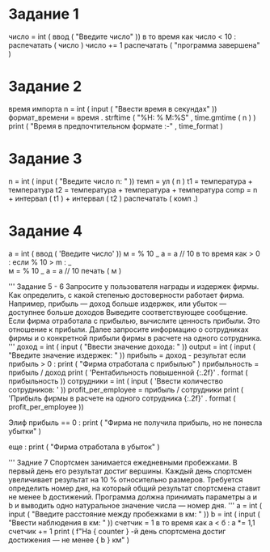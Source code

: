 # Задание 1
число  =  int ( ввод ( "Введите число" ))
в то время как  число  <  10 :
    распечатать ( число )
    число  +=  1
распечатать ( "программа завершена" )

# Задание 2
 время импорта
n  =  int ( input ( "Ввести время в секундах" ))
формат_времени  =  время . strftime ( "%H: % M:%S" , time.gmtime ( n ) )
print ( "Время в предпочтительном формате :-" , time_format )

# Задание 3
n  =  int ( input ( "Введите число n: " ))
темп  =  ул ( п )
t1  =  температура  +  температура
t2  =  температура  +  температура  +  температура
comp  =  n  +  интервал ( t1 ) +  интервал ( t2 )
распечатать ( комп .)

# Задание 4
a  =  int ( ввод ( 'Введите число' ))
м  =  % 10 _
а  =  а // 10
в то время  как  >  0 :
    если  % 10 > m : _  
       м  =  % 10 _
    а  =  а // 10
печать ( м )

'''
Задание 5 - 6 Запросите у пользователя награды и издержек фирмы.
Как определить, с какой степенью достоверности работает фирма.
Например, прибыль — доход больше издержек, или убыток — доступнее больше доходов
Выведите соответствующее сообщение.
Если фирма отработала с прибылью, вычислите ценность прибыли.
Это отношение к прибыли.
Далее запросите информацию о сотрудниках фирмы и о конкретной прибыли фирмы в расчете на одного сотрудника.
'''
доход  =  int ( input ( "Ввести значение дохода: " ))
output  =  int ( input ( "Введите значение издержек: " ))
прибыль  =  доход  -  результат
если  прибыль  >  0 :
    print ( "Фирма отработала с прибылью" )
    прибыльность  =  прибыль  /  доход
    print ( 'Рентабильность повышенной {:.2f}' . format ( прибыльность ))
    сотрудники  =  int ( input ( 'Ввести количество сотрудников: ' ))
    profit_per_employee  =  прибыль  /  сотрудники
    print ( 'Прибыль фирмы в расчете на одного сотрудника {:.2f}' . format ( profit_per_employee ))

Элиф  прибыль  ==  0 :
    print ( "Фирма не получила прибыль, но не понесла убытки" )

еще :
    print ( "Фирма отработала в убыток" )

'''
Задние 7 Спортсмен занимается ежедневными пробежками. В первый день его результат достиг вершины.
Каждый день спортсмен увеличивает результат на 10 % относительно размеров.
Требуется определить номер дня, на который общий результат спортсмена ставит не менее b достижений.
Программа должна принимать параметры a и b и выводить одно натуральное значение числа — номер дня.
'''
a  =  int ( input ( "Введите расстояние между пробежками в км: " ))
b  =  int ( input ( "Ввести наблюдения в км: " ))
счетчик  =  1
в то время как  а  <  б :
    а  *=  1,1
    счетчик  +=  1
print ( f"На { counter } -й день спортсмена достиг достижения — не менее { b } км" )
